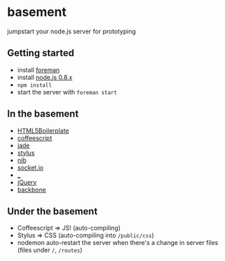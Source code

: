 # basement
jumpstart your node.js server for prototyping

## Getting started
- install [foreman](https://github.com/ddollar/foreman)
- install [node.js 0.8.x](http://nodejs.org/)
- `npm install`
- start the server with `foreman start`

## In the basement
- [HTML5Boilerplate](http://www.initializr.com/)
- [coffeescript](http://coffeescript.org/)
- [jade](http://jade-lang.com/)
- [stylus](http://learnboost.github.com/stylus/)
- [nib](http://github.com/visionmedia/nib/)
- [socket.io](http://socket.io/)
- [_](http://underscorejs.org/)
- [jQuery](http://jquery.com/)
- [backbone](http://backbonejs.org/)

## Under the basement
- Coffeescript => JS! (auto-compiling)
- Stylus => CSS (auto-compiling into `/public/css`)
- nodemon auto-restart the server when there's a change in server files (files under `/`, `/routes`)